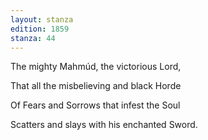```yaml
---
layout: stanza
edition: 1859
stanza: 44
---
```


The mighty Mahmúd, the victorious Lord,

That all the misbelieving and black Horde

⁠Of Fears and Sorrows that infest the Soul

Scatters and slays with his enchanted Sword.